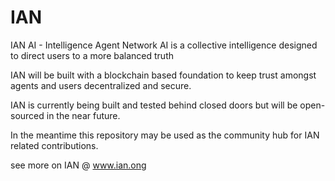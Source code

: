 # IAN 
IAN AI - Intelligence Agent Network AI is a collective intelligence designed to direct users to a more balanced truth

IAN will be built with a blockchain based foundation to keep trust amongst agents and users decentralized and secure.


IAN is currently being built and tested behind closed doors but will be open-sourced in the near future.

In the meantime this repository may be used as the community hub for IAN related contributions.

see more on IAN @ www.ian.ong 
